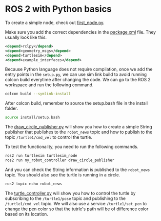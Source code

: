 # ROS 2 with Python basics

To create a simple node, check out [first_node.py](my_robot_controller/first_node.py).

Make sure you add the correct dependencies in the [package.xml](package.xml) file. They usually look like this.

```xml
<depend>rclpy</depend>
<depend>geometry_msgs</depend>
<depend>turtlesim</depend>
<depend>example_interfaces</depend>
```

Because Python language does not require compilation, once we add the entry points in the `setup.py`, we can use sim link build to avoid running colcon build everytime after changing the code. We can go to the ROS 2 workspace and run the following command.

```bash
colcon build --symlink-install
```

After colcon build, remember to source the setup.bash file in the install folder.

```bash
source install/setup.bash
```

The [draw_circle_publisher.py](my_robot_controller/draw_circle_publisher.py) will show you how to create a simple String publisher that publishes to the `robot_news` topic and how to publish to the topic `/turtle1/cmd_vel` to control the turtle.

To test the functionality, you need to run the following commands.

```bash
ros2 run turtlesim turtlesim_node
ros2 run my_robot_controller draw_circle_publisher
```

And you can check the String information is published to the `robot_news` topic. You should also see the turtle is running in a circle.

```bash
ros2 topic echo robot_news
```

The [turtle_controller.py](my_robot_controller/turtle_controller.py) will show you how to control the turtle by subscribing to the `/turtle1/pose` topic and publishing to the `/turtle1/cmd_vel` topic. We will also use a service `/turtle1/set_pen` to change the pen color so that the tutrle's path will be of difference color based on its location.


